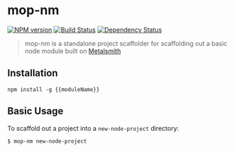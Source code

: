 # mop-nm

[![NPM version][npm-image]][npm-url] [![Build Status][travis-image]][travis-url] [![Dependency Status][depstat-image]][depstat-url]

[npm-url]: https://npmjs.org/package/{{moduleName}}
[npm-image]: https://badge.fury.io/js/{{moduleName}}.svg

[travis-url]: http://travis-ci.org/{{username}}/{{moduleName}}
[travis-image]: https://secure.travis-ci.org/{{username}}/{{moduleName}}.svg?branch=master

[depstat-url]: https://david-dm.org/{{username}}/{{moduleName}}
[depstat-image]: https://david-dm.org/{{username}}/{{moduleName}}.svg

> mop-nm is a standalone project scaffolder for scaffolding out a basic node module built on [Metalsmith][]

[Metalsmith]: http://www.metalsmith.io/

## Installation

```shell
npm install -g {{moduleName}}
```

## Basic Usage

To scaffold out a project into a `new-node-project` directory:

```shell
$ mop-nm new-node-project
```
